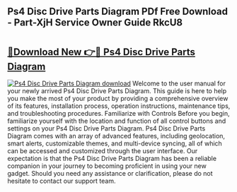## Ps4 Disc Drive Parts Diagram PDf Free Download - Part-XjH Service Owner Guide RkcU8

# <h2><a href="http://dfmdova.blite.top/?on=Ps4+Disc+Drive+Parts+Diagram">🔗Download New 👉🔴 Ps4 Disc Drive Parts Diagram</a></h2>

[![Ps4 Disc Drive Parts Diagram download](https://i.imgur.com/lujVjoI.png)](http://dfmdova.blite.top/?on=Ps4+Disc+Drive+Parts+Diagram)
Welcome to the user manual for your newly arrived Ps4 Disc Drive Parts Diagram. This guide is here to help you make the most of your product by providing a comprehensive overview of its features, installation process, operation instructions, maintenance tips, and troubleshooting procedures. Familiarize with Controls Before you begin, familiarize yourself with the location and function of all control buttons and settings on your Ps4 Disc Drive Parts Diagram. Ps4 Disc Drive Parts Diagram comes with an array of advanced features, including geolocation, smart alerts, customizable themes, and multi-device syncing, all of which can be accessed and customized through the user interface. Our expectation is that the Ps4 Disc Drive Parts Diagram has been a reliable companion in your journey to becoming proficient in using your new gadget. Should you need any assistance or clarification, please do not hesitate to contact our support team.
